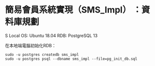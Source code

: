 # 簡易會員系統實現（SMS_Impl） ：資料庫規劃
S
Local OS: Ubuntu 18.04
RDB: PostgreSQL 13

在本地端電腦初始化RDB：
```
sudo -u postgres createdb sms_impl
sudo -u postgres psql --dbname sms_impl --file=pg_init_db.sql
```
